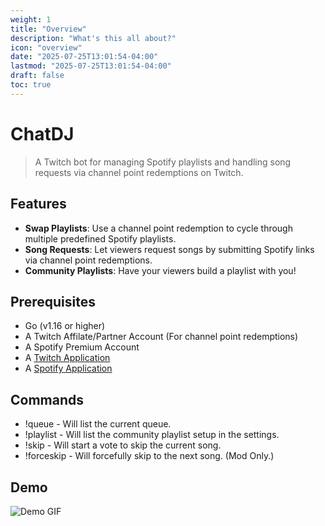 ```yaml
---
weight: 1
title: "Overview"
description: "What's this all about?"
icon: "overview"
date: "2025-07-25T13:01:54-04:00"
lastmod: "2025-07-25T13:01:54-04:00"
draft: false
toc: true
---
```


# ChatDJ

> A Twitch bot for managing Spotify playlists and handling song requests via channel point redemptions on Twitch.


## Features

- **Swap Playlists**: Use a channel point redemption to cycle through multiple predefined Spotify playlists.
- **Song Requests**: Let viewers request songs by submitting Spotify links via channel point redemptions.
- **Community Playlists**: Have your viewers build a playlist with you!

## Prerequisites

* Go (v1.16 or higher)
* A Twitch Affilate/Partner Account (For channel point redemptions)
* A Spotify Premium Account
* A [Twitch Application](docs/getting-started/setup-applications/twitch)
* A [Spotify Application](docs/getting-started/setup-applications/spotify)

## Commands

- !queue - Will list the current queue.
- !playlist - Will list the community playlist setup in the settings.
- !skip - Will start a vote to skip the current song.
- !forceskip - Will forcefully skip to the next song. (Mod Only.)

## Demo

![Demo GIF](/images/demo.webp)